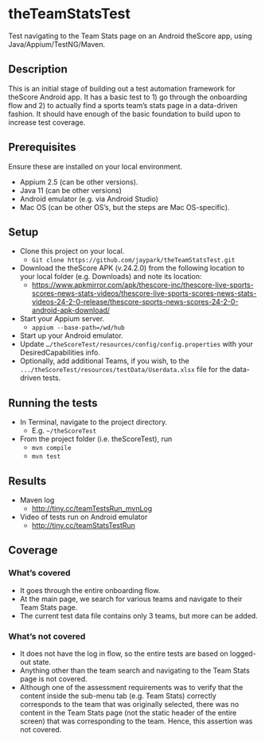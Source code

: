 # theTeamStatsTest
Test navigating to the Team Stats page on an Android theScore app, using Java/Appium/TestNG/Maven.

## Description
This is an initial stage of building out a test automation framework for theScore Android app. It has a basic test to 1) go through the onboarding flow and 2) to actually find a sports team’s stats page in a data-driven fashion.  It should have enough of the basic foundation to build upon to increase test coverage.

## Prerequisites
Ensure these are installed on your local environment.
* Appium 2.5 (can be other versions).
* Java 11 (can be other versions)
* Android emulator (e.g. via Android Studio)
* Mac OS (can be other OS’s, but the steps are Mac OS-specific).

## Setup
* Clone this project on your local.
   * `Git clone https://github.com/jaypark/theTeamStatsTest.git`
* Download the theScore APK (v.24.2.0) from the following location to your local folder (e.g. Downloads) and note its location:
   * https://www.apkmirror.com/apk/thescore-inc/thescore-live-sports-scores-news-stats-videos/thescore-live-sports-scores-news-stats-videos-24-2-0-release/thescore-sports-news-scores-24-2-0-android-apk-download/
* Start your Appium server.
   * `appium --base-path=/wd/hub`
* Start up your Android emulator.
* Update `…/theScoreTest/resources/config/config.properties` with your DesiredCapabilities info.
* Optionally, add additional Teams, if you wish, to the `.../theScoreTest/resources/testData/Userdata.xlsx` file for the data-driven tests.

## Running the tests
* In Terminal, navigate to the project directory.
   * E.g. `~/theScoreTest`
* From the project folder (i.e. theScoreTest), run
   * `mvn compile`
   * `mvn test`

## Results
* Maven log
   * http://tiny.cc/teamTestsRun_mvnLog
* Video of tests run on Android emulator
   * http://tiny.cc/teamStatsTestRun

## Coverage
### What’s covered
* It goes through the entire onboarding flow.
* At the main page, we search for various teams and navigate to their Team Stats page.
* The current test data file contains only 3 teams, but more can be added.

### What’s not covered
* It does not have the log in flow, so the entire tests are based on logged-out state.
* Anything other than the team search and navigating to the Team Stats page is not covered.
* Although one of the assessment requirements was to verify that the content inside the sub-menu tab (e.g. Team Stats) correctly corresponds to the team that was originally selected, there was no content in the Team Stats page (not the static header of the entire screen) that was corresponding to the team. Hence, this assertion was not covered.

